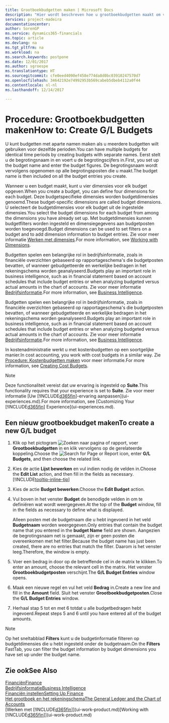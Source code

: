 ```yaml
---
title: Grootboekbudgetten maken | Microsoft Docs
description: "Hier wordt beschreven hoe u grootboekbudgetten maakt om verschillende financiële activiteiten te prognosticeren en dimensies toewijst voor bedrijfsinformatiedoeleinden."
services: project-madeira
documentationcenter: 
author: SorenGP
ms.service: dynamics365-financials
ms.topic: article
ms.devlang: na
ms.tgt_pltfrm: na
ms.workload: na
ms.search.keywords: postpone
ms.date: 12/01/2017
ms.author: sgroespe
ms.translationtype: HT
ms.sourcegitcommit: cfe0eed4090ef458e774da8d0bc03910247570d7
ms.openlocfilehash: 34642192e74992953b569cabeb5dbeb4112a0f44
ms.contentlocale: nl-nl
ms.lasthandoff: 12/14/2017

---
```

# <a name="how-to-create-gl-budgets"></a><span data-ttu-id="b0f4b-103">Procedure: Grootboekbudgetten maken</span><span class="sxs-lookup"><span data-stu-id="b0f4b-103">How to: Create G/L Budgets</span></span>
<span data-ttu-id="b0f4b-104">U kunt budgetten met aparte namen maken als u meerdere budgetten wilt gebruiken voor dezelfde perioden.</span><span class="sxs-lookup"><span data-stu-id="b0f4b-104">You can have multiple budgets for identical time periods by creating budgets with separate names.</span></span> <span data-ttu-id="b0f4b-105">Eerst stelt u de begrotingsnaam in en voert u de begrotingscijfers in.</span><span class="sxs-lookup"><span data-stu-id="b0f4b-105">First, you set up the budget name and enter the budget figures.</span></span> <span data-ttu-id="b0f4b-106">De begrotingsnaam wordt vervolgens opgenomen op alle begrotingsposten die u maakt.</span><span class="sxs-lookup"><span data-stu-id="b0f4b-106">The budget name is then included on all the budget entries you create.</span></span>  

 <span data-ttu-id="b0f4b-107">Wanneer u een budget maakt, kunt u vier dimensies voor elk budget opgeven.</span><span class="sxs-lookup"><span data-stu-id="b0f4b-107">When you create a budget, you can define four dimensions for each budget.</span></span> <span data-ttu-id="b0f4b-108">Deze budgetspecifieke dimensies worden budgetdimensies genoemd.</span><span class="sxs-lookup"><span data-stu-id="b0f4b-108">These budget-specific dimensions are called budget dimensions.</span></span> <span data-ttu-id="b0f4b-109">U selecteert de budgetdimensies voor elk budget uit de ingestelde dimensies.</span><span class="sxs-lookup"><span data-stu-id="b0f4b-109">You select the budget dimensions for each budget from among the dimensions you have already set up.</span></span> <span data-ttu-id="b0f4b-110">Met budgetdimensies kunnen budgetfilters worden ingesteld en dimensiegegevens aan budgetposten worden toegevoegd.</span><span class="sxs-lookup"><span data-stu-id="b0f4b-110">Budget dimensions can be used to set filters on a budget and to add dimension information to budget entries.</span></span> <span data-ttu-id="b0f4b-111">Zie voor meer informatie [Werken met dimensies](finance-dimensions.md).</span><span class="sxs-lookup"><span data-stu-id="b0f4b-111">For more information, see [Working with Dimensions](finance-dimensions.md).</span></span>

 <span data-ttu-id="b0f4b-112">Budgetten spelen een belangrijke rol in bedrijfsinformatie, zoals in financiële overzichten gebaseerd op rapportageschema's die budgetposten bevatten, of wanneer gebudgetteerde en werkelijke bedragen in het rekeningschema worden geanalyseerd.</span><span class="sxs-lookup"><span data-stu-id="b0f4b-112">Budgets play an important role in business intelligence, such as in financial statement based on account schedules that include budget entries or when analyzing budgeted versus actual amounts in the chart of accounts.</span></span> <span data-ttu-id="b0f4b-113">Zie voor meer informatie [Bedrijfsinformatie](bi.md).</span><span class="sxs-lookup"><span data-stu-id="b0f4b-113">For more information, see [Business Intelligence](bi.md).</span></span>

 <span data-ttu-id="b0f4b-114">Budgetten spelen een belangrijke rol in bedrijfsinformatie, zoals in financiële overzichten gebaseerd op rapportageschema's die budgetposten bevatten, of wanneer gebudgetteerde en werkelijke bedragen in het rekeningschema worden geanalyseerd.</span><span class="sxs-lookup"><span data-stu-id="b0f4b-114">Budgets play an important role in business intelligence, such as in financial statement based on account schedules that include budget entries or when analyzing budgeted versus actual amounts in the chart of accounts.</span></span> <span data-ttu-id="b0f4b-115">Zie voor meer informatie [Bedrijfsinformatie](bi.md).</span><span class="sxs-lookup"><span data-stu-id="b0f4b-115">For more information, see [Business Intelligence](bi.md).</span></span>

<span data-ttu-id="b0f4b-116">In kostenadministratie werkt u met kostenbudgetten op een soortgelijke manier.</span><span class="sxs-lookup"><span data-stu-id="b0f4b-116">In cost accounting, you work with cost budgets in a similar way.</span></span> <span data-ttu-id="b0f4b-117">Zie [Procedure: Kostenbudgetten maken](finance-create-cost-budgets.md) voor meer informatie.</span><span class="sxs-lookup"><span data-stu-id="b0f4b-117">For more information, see [Creating Cost Budgets](finance-create-cost-budgets.md).</span></span>    

 > [!NOTE]  
>   <span data-ttu-id="b0f4b-118">Deze functionaliteit vereist dat uw ervaring is ingesteld op **Suite**.</span><span class="sxs-lookup"><span data-stu-id="b0f4b-118">This functionality requires that your experience is set to **Suite**.</span></span> <span data-ttu-id="b0f4b-119">Zie voor meer informatie [Uw [!INCLUDE[d365fin](includes/d365fin_md.md)]-ervaring aanpassen](ui-experiences.md).</span><span class="sxs-lookup"><span data-stu-id="b0f4b-119">For more information, see [Customizing Your [!INCLUDE[d365fin](includes/d365fin_md.md)] Experience](ui-experiences.md).</span></span>  

## <a name="to-create-a-new-gl-budget"></a><span data-ttu-id="b0f4b-120">Een nieuw grootboekbudget maken</span><span class="sxs-lookup"><span data-stu-id="b0f4b-120">To create a new G/L budget</span></span>  
1. <span data-ttu-id="b0f4b-121">Klik op het pictogram ![Zoeken naar pagina of rapport](media/ui-search/search_small.png "pictogram Zoeken naar pagina of rapport"), voer **Grootboekbudgetten** in en klik vervolgens op de gerelateerde koppeling.</span><span class="sxs-lookup"><span data-stu-id="b0f4b-121">Choose the ![Search for Page or Report](media/ui-search/search_small.png "Search for Page or Report icon") icon, enter **G/L Budgets**, and then choose the related link.</span></span>  
2. <span data-ttu-id="b0f4b-122">Kies de actie **Lijst bewerken** en vul indien nodig de velden in.</span><span class="sxs-lookup"><span data-stu-id="b0f4b-122">Choose the **Edit List** action, and then fill in the fields as necessary.</span></span> [!INCLUDE[tooltip-inline-tip](includes/tooltip-inline-tip_md.md)]  
3. <span data-ttu-id="b0f4b-123">Kies de actie **Budget bewerken**.</span><span class="sxs-lookup"><span data-stu-id="b0f4b-123">Choose the **Edit Budget** action.</span></span>
4. <span data-ttu-id="b0f4b-124">Vul boven in het venster **Budget** de benodigde velden in om te definiëren wat wordt weergegeven.</span><span class="sxs-lookup"><span data-stu-id="b0f4b-124">At the top of the **Budget** window, fill in the fields as necessary to define what is displayed.</span></span>  

    <span data-ttu-id="b0f4b-125">Alleen posten met de budgetnaam die u hebt ingevoerd in het veld **Budgetnaam** worden weergegeven.</span><span class="sxs-lookup"><span data-stu-id="b0f4b-125">Only entries that contain the budget name that you entered in the **budget Name** field are shown.</span></span> <span data-ttu-id="b0f4b-126">Aangezien de begrotingsnaam net is gemaakt, zijn er geen posten die overeenkomen met het filter.</span><span class="sxs-lookup"><span data-stu-id="b0f4b-126">Because the budget name has just been created, there are no entries that match the filter.</span></span> <span data-ttu-id="b0f4b-127">Daarom is het venster leeg.</span><span class="sxs-lookup"><span data-stu-id="b0f4b-127">Therefore, the window is empty.</span></span>  
5. <span data-ttu-id="b0f4b-128">Voer een bedrag in door op de betreffende cel in de matrix te klikken.</span><span class="sxs-lookup"><span data-stu-id="b0f4b-128">To enter an amount, choose the relevant cell in the matrix.</span></span> <span data-ttu-id="b0f4b-129">Het venster **Grootboekbudgetposten** verschijnt.</span><span class="sxs-lookup"><span data-stu-id="b0f4b-129">The **G/L Budget Entries** window opens.</span></span>  
6. <span data-ttu-id="b0f4b-130">Maak een nieuwe regel en vul het veld **Bedrag** in.</span><span class="sxs-lookup"><span data-stu-id="b0f4b-130">Create a new line and fill in the **Amount** field.</span></span> <span data-ttu-id="b0f4b-131">Sluit het venster **Grootboekbudgetposten**.</span><span class="sxs-lookup"><span data-stu-id="b0f4b-131">Close the **G/L Budget Entries** window.</span></span>  
7. <span data-ttu-id="b0f4b-132">Herhaal stap 5 tot en met 6 totdat u alle budgetbedragen hebt ingevoerd.</span><span class="sxs-lookup"><span data-stu-id="b0f4b-132">Repeat steps 5 and 6 until you have entered all of the budget amounts.</span></span>  

> [!NOTE]  
>  <span data-ttu-id="b0f4b-133">Op het sneltabblad **Filters** kunt u de budgetinformatie filteren op budgetdimensies die u hebt ingesteld onder de budgetnaam.</span><span class="sxs-lookup"><span data-stu-id="b0f4b-133">On the **Filters** FastTab, you can filter the budget information by budget dimensions you have set up under the budget name.</span></span>   

## <a name="see-also"></a><span data-ttu-id="b0f4b-134">Zie ook</span><span class="sxs-lookup"><span data-stu-id="b0f4b-134">See Also</span></span>
[<span data-ttu-id="b0f4b-135">Financiën</span><span class="sxs-lookup"><span data-stu-id="b0f4b-135">Finance</span></span>](finance.md)  
[<span data-ttu-id="b0f4b-136">Bedrijfsinformatie</span><span class="sxs-lookup"><span data-stu-id="b0f4b-136">Business Intelligence</span></span>](bi.md)  
[<span data-ttu-id="b0f4b-137">Financiën instellen</span><span class="sxs-lookup"><span data-stu-id="b0f4b-137">Setting Up Finance</span></span>](finance-setup-finance.md)  
[<span data-ttu-id="b0f4b-138">Het grootboek en het rekeningschema</span><span class="sxs-lookup"><span data-stu-id="b0f4b-138">The General Ledger and the Chart of Accounts</span></span>](finance-general-ledger.md)  
<span data-ttu-id="b0f4b-139">[Werken met [!INCLUDE[d365fin](includes/d365fin_md.md)]](ui-work-product.md)</span><span class="sxs-lookup"><span data-stu-id="b0f4b-139">[Working with [!INCLUDE[d365fin](includes/d365fin_md.md)]](ui-work-product.md)</span></span>  

